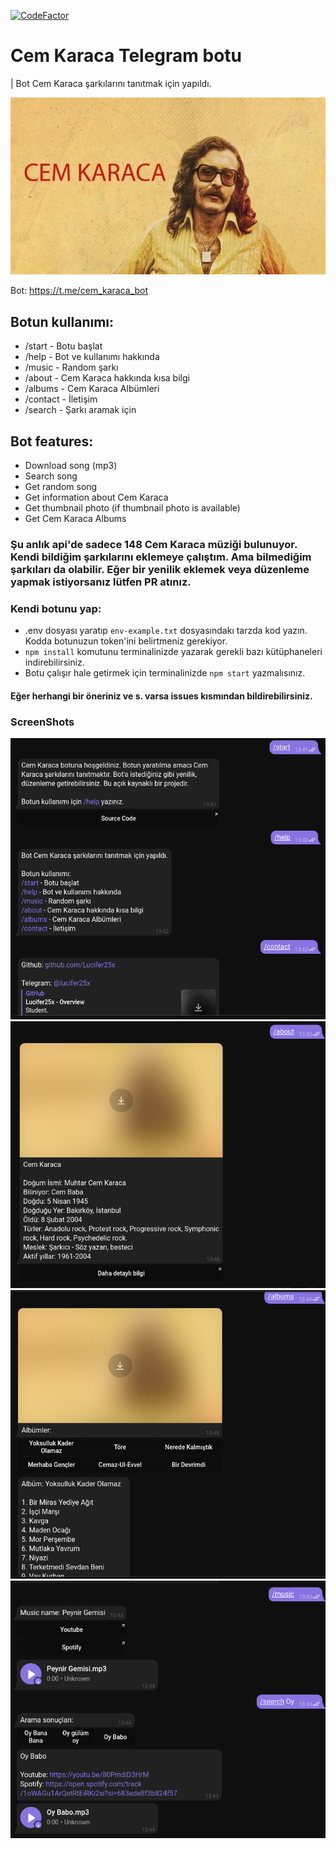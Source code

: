 [![CodeFactor](https://www.codefactor.io/repository/github/lucifer25x/cem-karaca/badge)](https://www.codefactor.io/repository/github/lucifer25x/cem-karaca)
# Cem Karaca Telegram botu
| Bot Cem Karaca şarkılarını tanıtmak için yapıldı.

![Cem Karaca](./cem.jpeg)

Bot: https://t.me/cem_karaca_bot

## Botun kullanımı:
* /start - Botu başlat
* /help - Bot ve kullanımı hakkında
* /music - Random şarkı
* /about - Cem Karaca hakkında kısa bilgi
* /albums - Cem Karaca Albümleri
* /contact - İletişim
* /search - Şarkı aramak için

## Bot features:
* Download song (mp3)
* Search song
* Get random song
* Get information about Cem Karaca
* Get thumbnail photo (if thumbnail photo is available)
* Get Cem Karaca Albums

### Şu anlık api'de sadece 148 Cem Karaca müziği bulunuyor. Kendi bildiğim şarkılarını eklemeye çalıştım. Ama bilmediğim şarkıları da olabilir. Eğer bir yenilik eklemek veya düzenleme  yapmak istiyorsanız lütfen PR atınız. 

### Kendi botunu yap:
* .env dosyası yaratıp `env-example.txt` dosyasındakı tarzda kod yazın. Kodda botunuzun token'ini belirtmeniz gerekiyor.
*  `npm install` komutunu terminalinizde yazarak gerekli bazı kütüphaneleri indirebilirsiniz.
*  Botu çalışır hale getirmek için terminalinizde `npm start` yazmalısınız.

#### Eğer herhangi bir öneriniz ve s. varsa issues kısmından bildirebilirsiniz.

### ScreenShots
![Start](./start.png)
![About](./about.png)
![Albulms](./albums.png)
![Search](./search.png)
